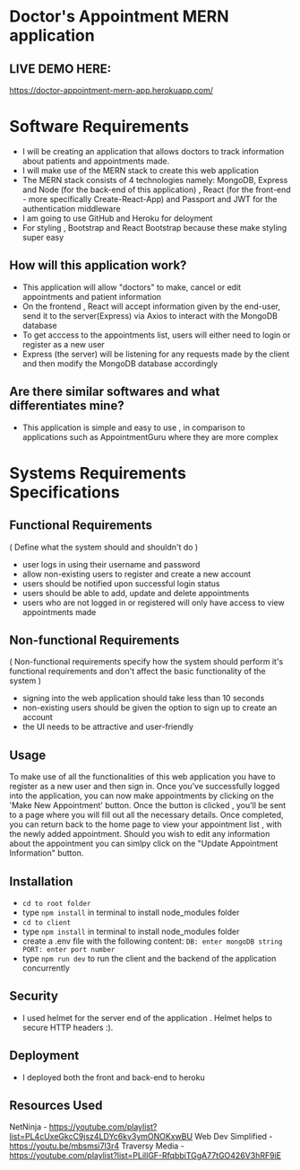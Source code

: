 # Doctor's Appointment MERN application

## LIVE DEMO HERE: 
https://doctor-appointment-mern-app.herokuapp.com/

# Software Requirements
* I will be creating an application that allows doctors to track information about patients and appointments made.
* I will make use of the MERN stack to create this web application
* The MERN stack consists of 4 technologies namely: MongoDB, Express and Node (for the back-end of this application) , React (for the
front-end - more specifically Create-React-App) and Passport and JWT for the authentication middleware
* I am going to use GitHub and Heroku for deloyment
* For styling , Bootstrap and React Bootstrap because these make styling super easy

## How will this application work? 
* This application will allow "doctors" to make, cancel or edit appointments and patient information 
* On the frontend , React will accept information given by the end-user, send it to the server(Express) via Axios to interact with the MongoDB database
* To get acccess to the appointments list, users will either need to login or register as a new user
* Express (the server) will be listening for any requests made by the client and then modify the MongoDB database accordingly

## Are there similar softwares and what differentiates mine?
* This application is simple and easy to use , in comparison to applications such as AppointmentGuru where they are more complex

# Systems Requirements Specifications
## Functional Requirements 
( Define what the system should and shouldn't do )
- user logs in using their username and password 
- allow non-existing users to register and create a new account
- users should be notified upon successful login status 
- users should be able to add, update and delete appointments
- users who are not logged in or registered will only have access to view appointments made

## Non-functional Requirements 
( Non-functional requirements specify how the system should perform it's functional requirements and don't affect the basic functionality of
the system )
- signing into the web application should take less than 10 seconds
- non-existing users should be given the option to sign up to create an account
- the UI needs to be attractive and user-friendly

## Usage
To make use of all the functionalities of this web application you have to register as a new user and then sign in. Once you've successfully logged into the application, you can now make appointments by clicking on the 'Make New Appointment' button. Once the button is clicked , you'll be sent to a page where you will fill out all the necessary details. Once completed, you can return back to the home page to view your appointment list , with the newly added appointment. Should you wish to edit any information about the appointment you can simlpy click on the "Update Appointment Information" button. 

## Installation
- `cd to root folder`
- type `npm install` in terminal to install node_modules folder
- `cd to client`
- type `npm install` in terminal to install node_modules folder
- create a .env file with the following content:
   `
   DB: enter mongoDB string 
   PORT: enter port number
   `
- type `npm run dev` to run the client and the backend of the application concurrently

## Security 
- I used helmet for the server end of the application . Helmet helps to secure HTTP headers :). 

## Deployment 
- I deployed both the front and back-end to heroku

## Resources Used
NetNinja - https://youtube.com/playlist?list=PL4cUxeGkcC9jsz4LDYc6kv3ymONOKxwBU
Web Dev Simplified - https://youtu.be/mbsmsi7l3r4
Traversy Media - https://youtube.com/playlist?list=PLillGF-RfqbbiTGgA77tGO426V3hRF9iE
